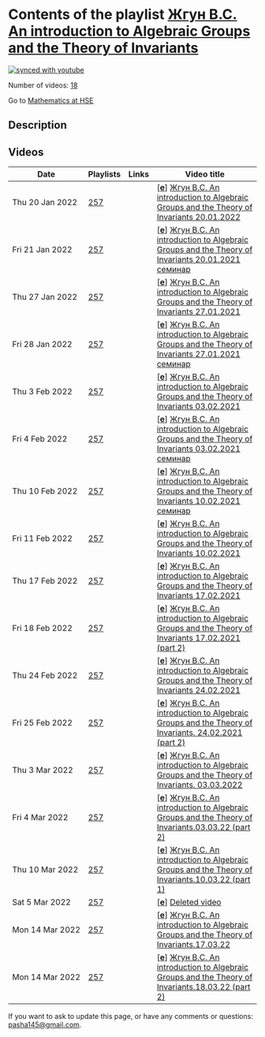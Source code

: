 # Contents of the playlist [Жгун В.С. An introduction to Algebraic Groups and the Theory of Invariants](https://www.youtube.com/playlist?list=PLq3E5oubNNoCQSMk79ZHkVqtPH_7FNwkk)

[![synced with youtube](https://img.shields.io/github/last-commit/mathphysschool/mathphysschool.github.io/autoupdate1?label=synced%20with%20youtube)](https://github.com/mathphysschool/mathphysschool.github.io/commits/autoupdate1)

Number of videos: [18](#videos)

Go to [Mathematics at HSE](../README.md)

## Description



## Videos

|Date|Playlists|Links|Video title|
|---|---|---|---|
| Thu&nbsp;20&nbsp;Jan&nbsp;2022 | [257](../playlists/257 "Жгун В.С. An introduction to Algebraic Groups and the Theory of Invariants") |  | [[**e**](https://studio.youtube.com/video/g9sSw759q6o/edit "Edit")] [Жгун В.С. An introduction to Algebraic Groups and the Theory of Invariants 20.01.2022](https://www.youtube.com/watch?v=g9sSw759q6o&list=PLq3E5oubNNoCQSMk79ZHkVqtPH_7FNwkk) |
| Fri&nbsp;21&nbsp;Jan&nbsp;2022 | [257](../playlists/257 "Жгун В.С. An introduction to Algebraic Groups and the Theory of Invariants") |  | [[**e**](https://studio.youtube.com/video/-BaT33NV9Qw/edit "Edit")] [Жгун В.С. An introduction to Algebraic Groups and the Theory of Invariants 20.01.2021 семинар](https://www.youtube.com/watch?v=-BaT33NV9Qw&list=PLq3E5oubNNoCQSMk79ZHkVqtPH_7FNwkk) |
| Thu&nbsp;27&nbsp;Jan&nbsp;2022 | [257](../playlists/257 "Жгун В.С. An introduction to Algebraic Groups and the Theory of Invariants") |  | [[**e**](https://studio.youtube.com/video/xWtQIDaNvU0/edit "Edit")] [Жгун В.С. An introduction to Algebraic Groups and the Theory of Invariants 27.01.2021](https://www.youtube.com/watch?v=xWtQIDaNvU0&list=PLq3E5oubNNoCQSMk79ZHkVqtPH_7FNwkk) |
| Fri&nbsp;28&nbsp;Jan&nbsp;2022 | [257](../playlists/257 "Жгун В.С. An introduction to Algebraic Groups and the Theory of Invariants") |  | [[**e**](https://studio.youtube.com/video/OZWHYn-h0Mk/edit "Edit")] [Жгун В.С. An introduction to Algebraic Groups and the Theory of Invariants 27.01.2021 семинар](https://www.youtube.com/watch?v=OZWHYn-h0Mk&list=PLq3E5oubNNoCQSMk79ZHkVqtPH_7FNwkk) |
| Thu&nbsp;3&nbsp;Feb&nbsp;2022 | [257](../playlists/257 "Жгун В.С. An introduction to Algebraic Groups and the Theory of Invariants") |  | [[**e**](https://studio.youtube.com/video/ZPwAhC4fXog/edit "Edit")] [Жгун В.С. An introduction to Algebraic Groups and the Theory of Invariants 03.02.2021](https://www.youtube.com/watch?v=ZPwAhC4fXog&list=PLq3E5oubNNoCQSMk79ZHkVqtPH_7FNwkk) |
| Fri&nbsp;4&nbsp;Feb&nbsp;2022 | [257](../playlists/257 "Жгун В.С. An introduction to Algebraic Groups and the Theory of Invariants") |  | [[**e**](https://studio.youtube.com/video/KDtyTz4jWm0/edit "Edit")] [Жгун В.С. An introduction to Algebraic Groups and the Theory of Invariants 03.02.2021 семинар](https://www.youtube.com/watch?v=KDtyTz4jWm0&list=PLq3E5oubNNoCQSMk79ZHkVqtPH_7FNwkk) |
| Thu&nbsp;10&nbsp;Feb&nbsp;2022 | [257](../playlists/257 "Жгун В.С. An introduction to Algebraic Groups and the Theory of Invariants") |  | [[**e**](https://studio.youtube.com/video/bsAvb9WX1fo/edit "Edit")] [Жгун В.С. An introduction to Algebraic Groups and the Theory of Invariants 10.02.2021 семинар](https://www.youtube.com/watch?v=bsAvb9WX1fo&list=PLq3E5oubNNoCQSMk79ZHkVqtPH_7FNwkk) |
| Fri&nbsp;11&nbsp;Feb&nbsp;2022 | [257](../playlists/257 "Жгун В.С. An introduction to Algebraic Groups and the Theory of Invariants") |  | [[**e**](https://studio.youtube.com/video/VAl836WFyjY/edit "Edit")] [Жгун В.С. An introduction to Algebraic Groups and the Theory of Invariants 10.02.2021](https://www.youtube.com/watch?v=VAl836WFyjY&list=PLq3E5oubNNoCQSMk79ZHkVqtPH_7FNwkk) |
| Thu&nbsp;17&nbsp;Feb&nbsp;2022 | [257](../playlists/257 "Жгун В.С. An introduction to Algebraic Groups and the Theory of Invariants") |  | [[**e**](https://studio.youtube.com/video/PhbwvMFHL6k/edit "Edit")] [Жгун В.С. An introduction to Algebraic Groups and the Theory of Invariants 17.02.2021](https://www.youtube.com/watch?v=PhbwvMFHL6k&list=PLq3E5oubNNoCQSMk79ZHkVqtPH_7FNwkk) |
| Fri&nbsp;18&nbsp;Feb&nbsp;2022 | [257](../playlists/257 "Жгун В.С. An introduction to Algebraic Groups and the Theory of Invariants") |  | [[**e**](https://studio.youtube.com/video/z0gIefiPi1o/edit "Edit")] [Жгун В.С. An introduction to Algebraic Groups and the Theory of Invariants 17.02.2021 (part 2)](https://www.youtube.com/watch?v=z0gIefiPi1o&list=PLq3E5oubNNoCQSMk79ZHkVqtPH_7FNwkk) |
| Thu&nbsp;24&nbsp;Feb&nbsp;2022 | [257](../playlists/257 "Жгун В.С. An introduction to Algebraic Groups and the Theory of Invariants") |  | [[**e**](https://studio.youtube.com/video/M5muIJA61NY/edit "Edit")] [Жгун В.С. An introduction to Algebraic Groups and the Theory of Invariants 24.02.2021](https://www.youtube.com/watch?v=M5muIJA61NY&list=PLq3E5oubNNoCQSMk79ZHkVqtPH_7FNwkk) |
| Fri&nbsp;25&nbsp;Feb&nbsp;2022 | [257](../playlists/257 "Жгун В.С. An introduction to Algebraic Groups and the Theory of Invariants") |  | [[**e**](https://studio.youtube.com/video/Q3uMO4bdwuA/edit "Edit")] [Жгун В.С. An introduction to Algebraic Groups and the Theory of Invariants. 24.02.2021 (part 2)](https://www.youtube.com/watch?v=Q3uMO4bdwuA&list=PLq3E5oubNNoCQSMk79ZHkVqtPH_7FNwkk) |
| Thu&nbsp;3&nbsp;Mar&nbsp;2022 | [257](../playlists/257 "Жгун В.С. An introduction to Algebraic Groups and the Theory of Invariants") |  | [[**e**](https://studio.youtube.com/video/jbWmUXW1Zh0/edit "Edit")] [Жгун В.С. An introduction to Algebraic Groups and the Theory of Invariants. 03.03.2022](https://www.youtube.com/watch?v=jbWmUXW1Zh0&list=PLq3E5oubNNoCQSMk79ZHkVqtPH_7FNwkk) |
| Fri&nbsp;4&nbsp;Mar&nbsp;2022 | [257](../playlists/257 "Жгун В.С. An introduction to Algebraic Groups and the Theory of Invariants") |  | [[**e**](https://studio.youtube.com/video/6d60K7jMR04/edit "Edit")] [Жгун В.С. An introduction to Algebraic Groups and the Theory of Invariants.03.03.22 (part 2)](https://www.youtube.com/watch?v=6d60K7jMR04&list=PLq3E5oubNNoCQSMk79ZHkVqtPH_7FNwkk) |
| Thu&nbsp;10&nbsp;Mar&nbsp;2022 | [257](../playlists/257 "Жгун В.С. An introduction to Algebraic Groups and the Theory of Invariants") |  | [[**e**](https://studio.youtube.com/video/kLyKcaPRPnM/edit "Edit")] [Жгун В.С. An introduction to Algebraic Groups and the Theory of Invariants.10.03.22 (part 1)](https://www.youtube.com/watch?v=kLyKcaPRPnM&list=PLq3E5oubNNoCQSMk79ZHkVqtPH_7FNwkk) |
| Sat&nbsp;5&nbsp;Mar&nbsp;2022 | [257](../playlists/257 "Жгун В.С. An introduction to Algebraic Groups and the Theory of Invariants") |  | [[**e**](https://studio.youtube.com/video/22SW4R2TJps/edit "Edit")] [Deleted video](https://www.youtube.com/watch?v=22SW4R2TJps&list=PLq3E5oubNNoCQSMk79ZHkVqtPH_7FNwkk "This video is unavailable.") |
| Mon&nbsp;14&nbsp;Mar&nbsp;2022 | [257](../playlists/257 "Жгун В.С. An introduction to Algebraic Groups and the Theory of Invariants") |  | [[**e**](https://studio.youtube.com/video/Fs1SUg2Z71U/edit "Edit")] [Жгун В.С. An introduction to Algebraic Groups and the Theory of Invariants.17.03.22](https://www.youtube.com/watch?v=Fs1SUg2Z71U&list=PLq3E5oubNNoCQSMk79ZHkVqtPH_7FNwkk) |
| Mon&nbsp;14&nbsp;Mar&nbsp;2022 | [257](../playlists/257 "Жгун В.С. An introduction to Algebraic Groups and the Theory of Invariants") |  | [[**e**](https://studio.youtube.com/video/OxDfj1b29TQ/edit "Edit")] [Жгун В.С. An introduction to Algebraic Groups and the Theory of Invariants.18.03.22 (part 2)](https://www.youtube.com/watch?v=OxDfj1b29TQ&list=PLq3E5oubNNoCQSMk79ZHkVqtPH_7FNwkk) |


 If you want to ask to update this page, or have any comments or questions: <pasha145@gmail.com>.